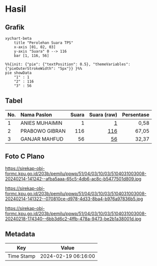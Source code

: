 # Hasil

## Grafik

```mermaid
xychart-beta
    title "Perolehan Suara TPS"
    x-axis [01, 02, 03]
    y-axis "Suara" 0 --> 116
    bar [1, 116, 56]
```

```mermaid
%%{init: {"pie": {"textPosition": 0.5}, "themeVariables": {"pieOuterStrokeWidth": "5px"}} }%%
pie showData
    "1" : 1
    "2" : 116
    "3" : 56
```

## Tabel

| No. | Nama Paslon    | Suara | Suara (raw) | Persentase |
|:--- |:-------------- | -----:| -----------:| ----------:|
| 1   | ANIES MUHAIMIN | 1     | [1][p-1]    | 0,58       |
| 2   | PRABOWO GIBRAN | 116   | [116][p-2]  | 67,05      |
| 3   | GANJAR MAHFUD  | 56    | [56][p-3]   | 32,37      |


[p-1]: https://github.com/gigit-pemilu/pemilu-2024-51-bali/blob/main/pilpres/hitung-suara/sub/51-bali/sub/04-gianyar/sub/03-gianyar/sub/1003-samplangan/sub/008-tps/sub/paslon-1.txt
[p-2]: https://github.com/gigit-pemilu/pemilu-2024-51-bali/blob/main/pilpres/hitung-suara/sub/51-bali/sub/04-gianyar/sub/03-gianyar/sub/1003-samplangan/sub/008-tps/sub/paslon-2.txt
[p-3]: https://github.com/gigit-pemilu/pemilu-2024-51-bali/blob/main/pilpres/hitung-suara/sub/51-bali/sub/04-gianyar/sub/03-gianyar/sub/1003-samplangan/sub/008-tps/sub/paslon-3.txt

## Foto C Plano

https://sirekap-obj-formc.kpu.go.id/203b/pemilu/ppwp/51/04/03/10/03/5104031003008-20240214-141242--afba5aaa-65c5-4db6-ac8c-b5477501d809.jpg

https://sirekap-obj-formc.kpu.go.id/203b/pemilu/ppwp/51/04/03/10/03/5104031003008-20240214-141322--070810ce-d978-4d33-8ba4-b976a97836b5.jpg

https://sirekap-obj-formc.kpu.go.id/203b/pemilu/ppwp/51/04/03/10/03/5104031003008-20240218-174340--6bb3d6c2-4ffb-478a-9473-be2b1a38001d.jpg


## Metadata

| Key        | Value               |
| ---------- | ------------------- |
| Time Stamp | 2024-02-19 06:16:00 |



